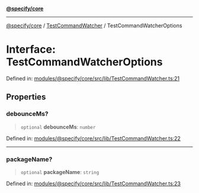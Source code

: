 [**@specify/core**](../../README.md)

***

[@specify/core](../../modules.md) / [TestCommandWatcher](../README.md) / TestCommandWatcherOptions

# Interface: TestCommandWatcherOptions

Defined in: [modules/@specify/core/src/lib/TestCommandWatcher.ts:21](https://github.com/specify-bdd/specify-core/blob/0a7f6fafd35930be20c578f6e33aa9f389b32224/modules/@specify/core/src/lib/TestCommandWatcher.ts#L21)

## Properties

### debounceMs?

> `optional` **debounceMs**: `number`

Defined in: [modules/@specify/core/src/lib/TestCommandWatcher.ts:22](https://github.com/specify-bdd/specify-core/blob/0a7f6fafd35930be20c578f6e33aa9f389b32224/modules/@specify/core/src/lib/TestCommandWatcher.ts#L22)

***

### packageName?

> `optional` **packageName**: `string`

Defined in: [modules/@specify/core/src/lib/TestCommandWatcher.ts:23](https://github.com/specify-bdd/specify-core/blob/0a7f6fafd35930be20c578f6e33aa9f389b32224/modules/@specify/core/src/lib/TestCommandWatcher.ts#L23)
